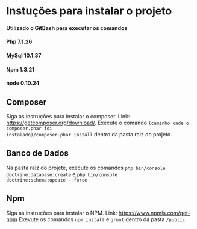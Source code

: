 # Instuções para instalar o projeto

#### Utilizado o GitBash para executar os comandos
#### Php 7.1.26
#### MySql 10.1.37
#### Npm 1.3.21
#### node 0.10.24

## Composer
Siga as instruções para instalar o composer. Link: https://getcomposer.org/download/.
Execute o comando <code>(caminho onde o composer.phar foi instalado)/composer.phar install</code> dentro da pasta raiz do projeto.

## Banco de Dados
Na pasta raiz do projete, execute os comandos <code>php bin/console doctrine:database:create</code> e <code>php bin/console doctrine:schema:update --force</code> 

## Npm
Siga as instruções para instalar o NPM. Link: https://www.npmjs.com/get-npm
Exevute os comandos <code>npm install</code> e <code>grunt</code> dentro da pasta <code>/public</code>.
